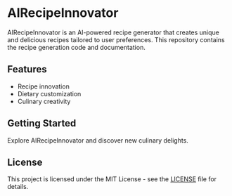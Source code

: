# AIRecipeInnovator

AIRecipeInnovator is an AI-powered recipe generator that creates unique and delicious recipes tailored to user preferences. This repository contains the recipe generation code and documentation.

## Features
- Recipe innovation
- Dietary customization
- Culinary creativity

## Getting Started
Explore AIRecipeInnovator and discover new culinary delights.

## License
This project is licensed under the MIT License - see the [LICENSE](LICENSE) file for details.
